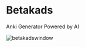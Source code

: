 # Betakads
Anki Generator Powered by AI

![betakadswindow](https://github.com/ZadokJoshua/betakads-avalonia-app/assets/65626254/5a768d86-a0a0-447e-b3d3-17adb65e3655)
